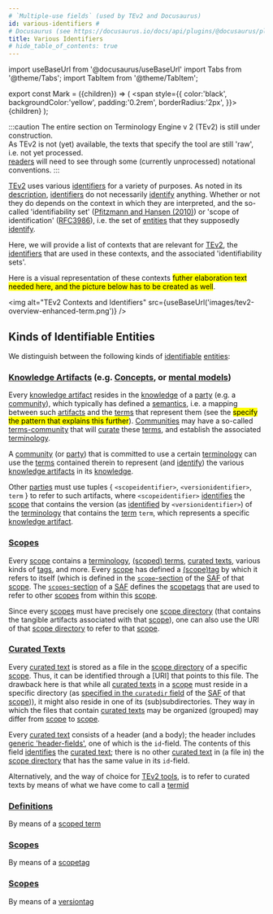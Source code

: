 ```yaml
---
# `Multiple-use fields` (used by TEv2 and Docusaurus)
id: various-identifiers #
# Docusaurus (see https://docusaurus.io/docs/api/plugins/@docusaurus/plugin-content-docs#markdown-front-matter):
title: Various Identifiers
# hide_table_of_contents: true
---
```


import useBaseUrl from '@docusaurus/useBaseUrl'
import Tabs from '@theme/Tabs';
import TabItem from '@theme/TabItem';

<!-- Use 'Mark' as an HTML tag, e.g. <Mark>text to mark</Mark?-->
export const Mark = ({children}) => (
  <span style={{ color:'black', backgroundColor:'yellow', padding:'0.2rem', borderRadius:'2px', }}>
    {children}
  </span> );

:::caution
The entire section on Terminology Engine v 2 (TEv2) is still under construction.<br/>
As TEv2 is not (yet) available, the texts that specify the tool are still 'raw', i.e. not yet processed.<br/>[readers](@) will need to see through some (currently unprocessed) notational conventions.
:::

[TEv2](@) uses various [identifiers](@) for a variety of purposes. As noted in its [description](identifier#short-description@), [identifiers](@) do not necessarily [identify](@) anything. Whether or not they do depends on the context in which they are interpreted, and the so-called 'identifiability set' ([Pfitzmann and Hansen (2010)](https://dud.inf.tu-dresden.de/literatur/Anon_Terminology_v0.34.pdf)) or 'scope of identification' ([RFC3986](https://datatracker.ietf.org/doc/html/rfc3986)), i.e. the set of [entities](@) that they supposedly [identify](@).

Here, we will provide a list of contexts that are relevant for [TEv2](@), the [identifiers](@) that are used in these contexts, and the associated 'identifiability sets'.

Here is a visual representation of these contexts <Mark>futher elaboration text needed here, and the picture below has to be created as well</Mark>.

<img
 alt="TEv2 Contexts and Identifiers"
 src={useBaseUrl('images/tev2-overview-enhanced-term.png')}
/>

## Kinds of Identifiable Entities

We distinguish between the following kinds of [identifiable](@) [entities](@):

### [Knowledge Artifacts](@) (e.g. [Concepts](@), or [mental models](@))

Every [knowledge artifact](@) resides in the [knowledge](@) of a [party](@) (e.g. a [community](@)), which typically has defined a [semantics](@), i.e. a mapping between such [artifacts](knowledge-artifact@) and the [terms](@) that represent them (see the <Mark>specify the pattern that explains this further</Mark>). [Communities](@) may have a so-called [terms-community](@) that will [curate](@) these [terms](@), and establish the associated [terminology](@).

A [community](@) (or [party](@)) that is committed to use a certain [terminology](@) can use the [terms](@) contained therein to represent (and [identify](@)) the various [knowledge artifacts](@) in its [knowledge](@).

Other [parties](@) must use tuples { `<scopeidentifier>`, `<versionidentifier>`, `term` } to refer to such artifacts, where `<scopeidentifier>` [identifies](@) the [scope](@) that contains the version (as [identified](@) by `<versionidentifier>`) of the [terminology](@) that contains the [term](@) `term`, which represents a specific [knowledge artifact](@).

### [Scopes](@)

Every [scope](@) contains a [terminology](@), [(scoped) terms](@), [curated texts](@), various kinds of [tags](@), and more. Every [scope](@) has defined a [(scope)tag](@) by which it refers to itself (which is defined in the [`scope`-section](https://essif-lab.github.io/framework/docs/tev2/tev2-spec-saf#terminology) of the [SAF](@) of that [scope](@). The [`scopes`-section](https://essif-lab.github.io/framework/docs/tev2/tev2-spec-saf#scopes) of a [SAF](@) defines the [scopetags](@) that are used to refer to other [scopes](@) from within this [scope](@).

Since every [scopes](@) must have precisely one [scope directory](@) (that contains the tangible artifacts associated with that [scope](@)), one can also use the URI of that [scope directory](@) to refer to that [scope](@).

### [Curated Texts](@)

Every [curated text](@) is stored as a file in the [scope directory](@) of a specific [scope](@). Thus, it can be identified through a [URI] that points to this file. The drawback here is that while all [curated texts](@) in a [scope](@) must reside in a specific directory (as [specified in the `curatedir` field](https://essif-lab.github.io/framework/docs/tev2/tev2-spec-saf#terminology) of the [SAF](@) of that [scope](@))), it might also reside in one of its (sub)subdirectories. They  way in which the files that contain [curated texts](@) may be organized (grouped) may differ from [scope](@) to [scope](@).

Every [curated text](@) consists of a header (and a body); the header includes [generic 'header-fields'](ctext#generic-header-fields), one of which is the `id`-field. The contents of this field [identifies](@) the [curated text](@); there is no other [curated text](@) in (a file in) the [scope directory](@) that has the same value in its `id`-field.

Alternatively, and the way of choice for [TEv2 tools](tev2-toolbox), is to refer to curated texts by means of what we have come to call a [termid](@)


### [Definitions](@)

By means of a [scoped term](@)


### [Scopes](@)

By means of a [scopetag](@)


### [Scopes](@)

By means of a [versiontag](@)